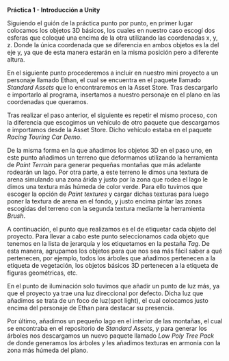 **Práctica 1 - Introducción a Unity**

Siguiendo el guión de la práctica punto por punto, en primer lugar colocamos los objetos 3D básicos, los cuales en nuestro caso escogí dos esferas que coloqué una encima de la otra utilizando las coordenadas x, y, z. Donde la única coordenada que se diferencia en ambos objetos es la del eje y, ya que de esta manera estarán en la misma posición pero a diferente altura.

En el siguiente punto procederemos a incluir en nuestro mini proyecto a un personaje llamado Ethan, el cual se encuentra en el paquete llamado _Standard Assets_ que lo encontraremos en la Asset Store. Tras descargarlo e importarlo al programa, insertamos a nuestro personaje en el plano en las coordenadas que queramos.

Tras realizar el paso anterior, el siguiente es repetir el mismo proceso, con la diferencia que escogimos un vehículo de otro paquete que descargamos e importamos desde la Asset Store. Dicho vehículo estaba en el paquete _Racing Touring Car Demo_. 

De la misma forma en la que añadimos los objetos 3D en el paso uno, en este punto añadimos un terreno que deformamos utilizando la herramienta de _Paint Terrain_ para generar pequeñas montañas que más adelante rodearán un lago. Por otra parte, a este terreno le dimos una textura de arena simulando una zona árida y justo por la zona que rodea el lago le dimos una textura más húmeda de color verde. Para ello tuvimos que escoger la opción de _Paint textures_ y cargar dichas texturas para luego poner la textura de arena en el fondo, y justo encima pintar las zonas escogidas del terreno con la segunda textura mediante la herramienta _Brush_.

A continuación, el punto que realizamos es el de etiquetar cada objeto del proyecto. Para llevar a cabo este punto seleccionamos cada objeto que tenemos en la lista de jerarquía y los etiquetamos en la pestaña _Tag_. De esta manera, agrupamos los objetos para que nos sea más fácil saber a qué pertenecen, por ejemplo, todos los árboles que añadimos pertenecen a la etiqueta de vegetación, los objetos básicos 3D pertenecen a la etiqueta de figuras geométricas, etc.

En el punto de iluminación solo tuvimos que añadir un punto de luz más, ya que el proyecto ya trae una luz direccional por defecto. Dicha luz que añadimos se trata de un foco de luz(spot light), el cual colocamos justo encima del personaje de Ethan para destacar su presencia.

Por último, añadimos un pequeño lago en el interior de las montañas, el cual se encontraba en el repositorio de _Standard Assets_, y para generar los árboles nos descargamos un nuevo paquete llamado _Low Poly Tree Pack_ de donde generamos los árboles y les añadimos texturas en armonía con la zona más húmeda del plano.
